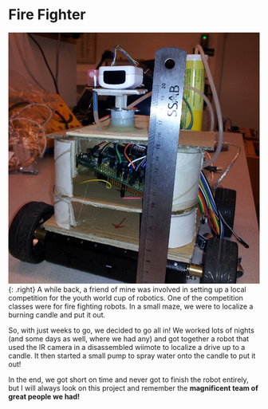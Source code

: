 # Fire Fighter
![Fire Fighter](firefighter.jpg){: .right}
A while back, a friend of mine was involved in setting up a local competition 
for the youth world cup of robotics.
One of the competition classes were for fire fighting robots. 
In a small maze, we were to localize a burning candle and put it out.

So, with just weeks to go, we decided to go all in! We worked lots of nights 
(and some days as well, where we had any) and got together a robot that used
the IR camera in a disassembled wiimote to localize a drive up to a candle.
It then started a small pump to spray water onto the candle to put it out!

In the end, we got short on time and never got to finish the robot entirely,
but I will always look on this project and remember the **magnificent team of 
great people we had!**
